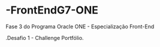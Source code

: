 # -FrontEndG7-ONE
Fase 3 do Programa Oracle ONE - Especialização Front-End

.Desafio 1 - Challenge Portfólio.
